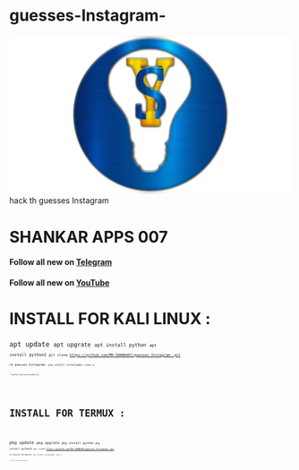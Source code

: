 # guesses-Instagram-
![Image 1](https://github.com/MR-SHANKAR7/guesses-Instagram-/blob/main/%D9%A2%D9%A0%D9%A2%D9%A1%D9%A1%D9%A2%D9%A1%D9%A2_%D9%A2%D9%A2%D9%A0%D9%A6%D9%A3%D9%A8.png)
hack th guesses Instagram 
# SHANKAR APPS 007
#### Follow all new on [Telegram](https://t.me/shankar_apk7)
#### Follow all new on [YouTube ](https://www.youtube.com/@shankarapps)
# INSTALL FOR KALI LINUX :

<code>apt update 
<code>apt upgrate
<code>apt install python
<code>apt install python2
<code>git clone https://github.com/MR-SHANKAR7/guesses-Instagram-.git
<code>cd guesses-Instagram-
<code>pip install instaloader 
<code>chmod +x *
<code>python guessesInsagram.py 

# INSTALL FOR TERMUX :

<code>pkg update 
<code>pkg upgrate
<code>pkg  install python
<code>pkg  install python2
<code>git clone https://github.com/MR-SHANKAR7/guesses-Instagram-.git
<code>cd guesses-Instagram-
<code>pip install instaloader 
<code>chmod +x *
<code>python guessesInsagram.py 
  
